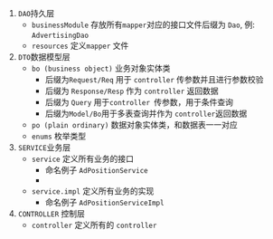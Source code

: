 1. `DAO`持久层
   + `businessModule` 存放所有`mapper`对应的接口文件后缀为 `Dao`, 例: `AdvertisingDao`
   + `resources` 定义`mapper` 文件
2. `DTO`数据模型层
   + `bo (business object)` 业务对象实体类 
     + 后缀为`Request/Req` 用于 `controller` 传参数并且进行参数校验
     + 后缀为 `Response/Resp` 作为 `controller` 返回数据
     + 后缀为 `Query`  用于`controller `传参数，用于条件查询
     + 后缀为`Model/Bo`用于多表查询并作为 `controller`返回数据
   + `po (plain ordinary)` 数据对象实体类，和数据表一一对应
   + `enums` 枚举类型
3. `SERVICE`业务层
   + `service` 定义所有业务的接口
     + 命名例子 `AdPositionService`
     + 
   + `service.impl` 定义所有业务的实现
     + 命名例子 `AdPositionServiceImpl`
4. `CONTROLLER` 控制层
   + `controller` 定义所有的 `controller`